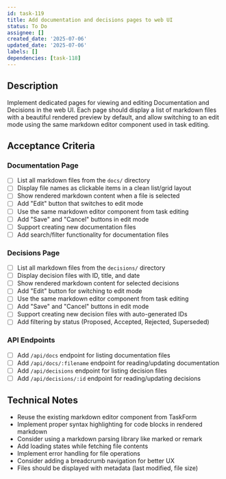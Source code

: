 ```yaml
---
id: task-119
title: Add documentation and decisions pages to web UI
status: To Do
assignee: []
created_date: '2025-07-06'
updated_date: '2025-07-06'
labels: []
dependencies: [task-118]
---
```


## Description

Implement dedicated pages for viewing and editing Documentation and Decisions in the web UI. Each page should display a list of markdown files with a beautiful rendered preview by default, and allow switching to an edit mode using the same markdown editor component used in task editing.

## Acceptance Criteria

### Documentation Page
- [ ] List all markdown files from the `docs/` directory
- [ ] Display file names as clickable items in a clean list/grid layout
- [ ] Show rendered markdown content when a file is selected
- [ ] Add "Edit" button that switches to edit mode
- [ ] Use the same markdown editor component from task editing
- [ ] Add "Save" and "Cancel" buttons in edit mode
- [ ] Support creating new documentation files
- [ ] Add search/filter functionality for documentation files

### Decisions Page
- [ ] List all markdown files from the `decisions/` directory
- [ ] Display decision files with ID, title, and date
- [ ] Show rendered markdown content for selected decisions
- [ ] Add "Edit" button for switching to edit mode
- [ ] Use the same markdown editor component from task editing
- [ ] Add "Save" and "Cancel" buttons in edit mode
- [ ] Support creating new decision files with auto-generated IDs
- [ ] Add filtering by status (Proposed, Accepted, Rejected, Superseded)

### API Endpoints
- [ ] Add `/api/docs` endpoint for listing documentation files
- [ ] Add `/api/docs/:filename` endpoint for reading/updating documentation
- [ ] Add `/api/decisions` endpoint for listing decision files
- [ ] Add `/api/decisions/:id` endpoint for reading/updating decisions

## Technical Notes

- Reuse the existing markdown editor component from TaskForm
- Implement proper syntax highlighting for code blocks in rendered markdown
- Consider using a markdown parsing library like marked or remark
- Add loading states while fetching file contents
- Implement error handling for file operations
- Consider adding a breadcrumb navigation for better UX
- Files should be displayed with metadata (last modified, file size)
